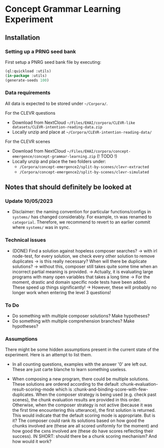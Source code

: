 # Concept Grammar Learning Experiment

## Installation

### Setting up a PRNG seed bank

First setup a PNRG seed bank file by executing:

```lisp
(ql:quickload :utils)
(in-package :utils)
(generate-seeds 100)
```

### Data requirements

All data is expected to be stored under `~/Corpora/`.

For the CLEVR questions

- Download from NextCloud `~/Files/EHAI/corpora/CLEVR-like datasets/CLEVR-intention-reading-data.zip`
- Locally unzip and place at `~/Corpora/CLEVR-intention-reading-data/`

For the CLEVR scenes

- Download from NextCloud `~/Files/EHAI/corpora/concept-emergence/concept-grammar-learning.zip` (! TODO !)
- Locally unzip and place the two folders under:
  - `/Corpora/concept-emergence2/split-by-scenes/clevr-extracted`
  - `/Corpora/concept-emergence2/split-by-scenes/clevr-simulated`

## Notes that should definitely be looked at

### Update 10/05/2023

- Disclaimer: the naming convention for particular functions/configs in `systems/` has changed considerably.
  For example, `th` was renamed to `categorial`.
  Therefore, we recommend to revert to an earlier commit where `systems/` was in sync.

### Technical issues

- (DONE) Find a solution against hopeless composer searches?
  -> with irl node-test, for every solution, we check every other solution to remove duplicates
  -> is this really necessary? When will there be duplicate solutions?
  -> without this, composer still takes quite some time when an incorrect partial meaning is provided.
  -> Actually, it is evaluating large programs with many open variables that takes a long time
  -> For the moment, drastic and domain specific node tests have been added. These speed up things significantly!
  -> However, these will probably no longer work when entering the level 3 questions!

### To Do

- Do something with multiple composer solutions? Make hypotheses?
- Do something with multiple comprehension branches? Make hypotheses?

### Assumptions

There might be some hidden assumptions present in the current state of the experiment.
Here is an attempt to list them.

- In all counting questions, examples with the answer '0' are left out. These are just carte blanche to learn something useless.

- When composing a new program, there could be multiple solutions. These solutions are ordered according to the default :chunk-evaluation-result-scoring-mode which is :chunk-and-binding-score-with-few-duplicates. When the composer strategy is being used (e.g. check past scenes), the chunk evaluation results are provided in this order. Otherwise, when the composer strategy is not active (because it was the first time encountering this utterance), the first solution is returned. This would indicate that the default scoring mode is appropriate. But is it? The composer could rank its solutions based on how good the chunks involved are (these are all scored uniformly for the moment) and how good the cxns involved are (these do have scores reflecting their success). IN SHORT: should there be a chunk scoring mechanism? And how would it work?
